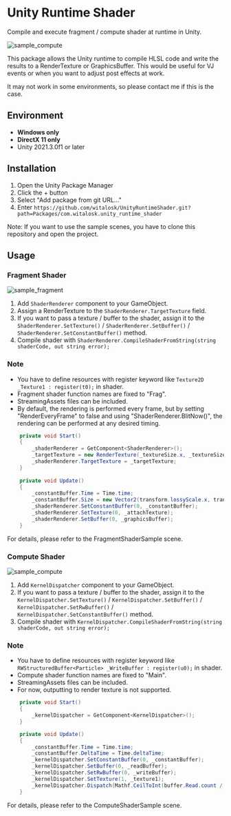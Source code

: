 # Unity Runtime Shader
Compile and execute fragment / compute shader at runtime in Unity.

![sample_compute](https://github.com/witalosk/UnityRuntimeShader/assets/23546865/0769f8ad-a885-482f-b38a-642593e9222e)

This package allows the Unity runtime to compile HLSL code and write the results to a RenderTexture or GraphicsBuffer.
This would be useful for VJ events or when you want to adjust post effects at work.

It may not work in some environments, so please contact me if this is the case.

## Environment
- **Windows only**
- **DirectX 11 only**
- Unity 2021.3.0f1 or later

## Installation
1. Open the Unity Package Manager
2. Click the + button
3. Select "Add package from git URL..."
4. Enter `https://github.com/witalosk/UnityRuntimeShader.git?path=Packages/com.witalosk.unity_runtime_shader`

Note: If you want to use the sample scenes, you have to clone this repository and open the project.

## Usage
### Fragment Shader
![sample_fragment](https://github.com/witalosk/UnityRuntimeShader/assets/23546865/a4e54575-5563-43cd-b8e0-4df9dd4562b3)
1. Add `ShaderRenderer` component to your GameObject.
2. Assign a RenderTexture to the `ShaderRenderer.TargetTexture` field.
3. If you want to pass a texture / buffer to the shader, assign it to the `ShaderRenderer.SetTexture()` / `ShaderRenderer.SetBuffer()` / `ShaderRenderer.SetConstantBuffer()` method.
4. Compile shader with `ShaderRenderer.CompileShaderFromString(string shaderCode, out string error);`

### Note
- You have to define resources with register keyword like `Texture2D _Texture1 : register(t0);` in shader.
- Fragment shader function names are fixed to "Frag".
- StreamingAssets files can be included.
- By default, the rendering is performed every frame, but by setting "RenderEveryFrame" to false and using "ShaderRenderer.BlitNow()", the rendering can be performed at any desired timing.

```c#
    private void Start()
    {
        _shaderRenderer = GetComponent<ShaderRenderer>();
        _targetTexture = new RenderTexture(_textureSize.x, _textureSize.y, 0, RenderTextureFormat.Default);
        _shaderRenderer.TargetTexture = _targetTexture;
    }
    
    private void Update()
    {
        _constantBuffer.Time = Time.time;
        _constantBuffer.Size = new Vector2(transform.lossyScale.x, transform.lossyScale.y);
        _shaderRenderer.SetConstantBuffer(0, _constantBuffer);
        _shaderRenderer.SetTexture(0, _attachTexture);
        _shaderRenderer.SetBuffer(0, _graphicsBuffer);
    }
```

For details, please refer to the FragmentShaderSample scene.

### Compute Shader
![sample_compute](https://github.com/witalosk/UnityRuntimeShader/assets/23546865/0769f8ad-a885-482f-b38a-642593e9222e)
1. Add `KernelDispatcher` component to your GameObject.
2. If you want to pass a texture / buffer to the shader, assign it to the `KernelDispatcher.SetTexture()` / `KernelDispatcher.SetBuffer()` / `KernelDispatcher.SetRwBuffer()` / `KernelDispatcher.SetConstantBuffer()` method.
3. Compile shader with `KernelDispatcher.CompileShaderFromString(string shaderCode, out string error);`

### Note
- You have to define resources with register keyword like `RWStructuredBuffer<Particle> _WriteBuffer : register(u0);` in shader.
- Compute shader function names are fixed to "Main".
- StreamingAssets files can be included.
- For now, outputting to render texture is not supported.

```c#
    private void Start()
    {
        _kernelDispatcher = GetComponent<KernelDispatcher>();
    }

    private void Update()
    {
        _constantBuffer.Time = Time.time;
        _constantBuffer.DeltaTime = Time.deltaTime;
        _kernelDispatcher.SetConstantBuffer(0, _constantBuffer);
        _kernelDispatcher.SetBuffer(0, _readBuffer);
        _kernelDispatcher.SetRwBuffer(0, _writeBuffer);
        _kernelDispatcher.SetTexture(1, _texture1);
        _kernelDispatcher.Dispatch(Mathf.CeilToInt(buffer.Read.count / 256f), 1, 1);
    }
```

For details, please refer to the ComputeShaderSample scene.
